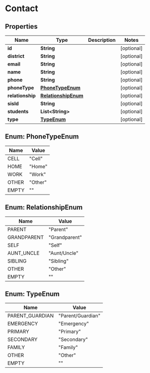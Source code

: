 # Contact

## Properties
Name | Type | Description | Notes
------------ | ------------- | ------------- | -------------
**id** | **String** |  |  [optional]
**district** | **String** |  |  [optional]
**email** | **String** |  |  [optional]
**name** | **String** |  |  [optional]
**phone** | **String** |  |  [optional]
**phoneType** | [**PhoneTypeEnum**](#PhoneTypeEnum) |  |  [optional]
**relationship** | [**RelationshipEnum**](#RelationshipEnum) |  |  [optional]
**sisId** | **String** |  |  [optional]
**students** | **List&lt;String&gt;** |  |  [optional]
**type** | [**TypeEnum**](#TypeEnum) |  |  [optional]

<a name="PhoneTypeEnum"></a>
## Enum: PhoneTypeEnum
Name | Value
---- | -----
CELL | &quot;Cell&quot;
HOME | &quot;Home&quot;
WORK | &quot;Work&quot;
OTHER | &quot;Other&quot;
EMPTY | &quot;&quot;

<a name="RelationshipEnum"></a>
## Enum: RelationshipEnum
Name | Value
---- | -----
PARENT | &quot;Parent&quot;
GRANDPARENT | &quot;Grandparent&quot;
SELF | &quot;Self&quot;
AUNT_UNCLE | &quot;Aunt/Uncle&quot;
SIBLING | &quot;Sibling&quot;
OTHER | &quot;Other&quot;
EMPTY | &quot;&quot;

<a name="TypeEnum"></a>
## Enum: TypeEnum
Name | Value
---- | -----
PARENT_GUARDIAN | &quot;Parent/Guardian&quot;
EMERGENCY | &quot;Emergency&quot;
PRIMARY | &quot;Primary&quot;
SECONDARY | &quot;Secondary&quot;
FAMILY | &quot;Family&quot;
OTHER | &quot;Other&quot;
EMPTY | &quot;&quot;
